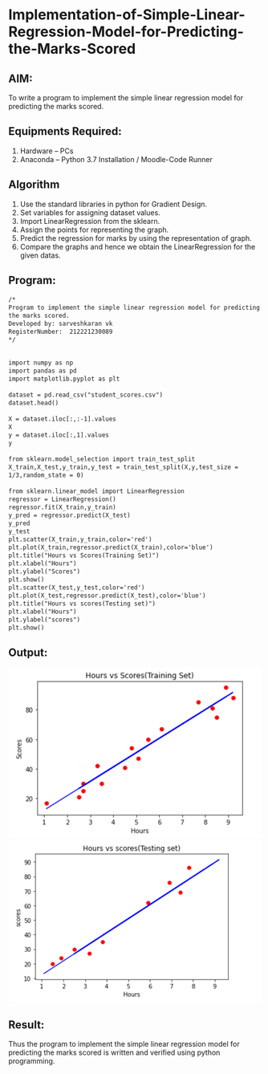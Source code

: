 # Implementation-of-Simple-Linear-Regression-Model-for-Predicting-the-Marks-Scored

## AIM:
To write a program to implement the simple linear regression model for predicting the marks scored.

## Equipments Required:
1. Hardware – PCs
2. Anaconda – Python 3.7 Installation / Moodle-Code Runner

## Algorithm
1. Use the standard libraries in python for Gradient Design.
2. Set variables for assigning dataset values.
3. Import LinearRegression from the sklearn.
4. Assign the points for representing the graph.
5. Predict the regression for marks by using the representation of graph.
6. Compare the graphs and hence we obtain the LinearRegression for the given datas.
## Program:
```
/*
Program to implement the simple linear regression model for predicting the marks scored.
Developed by: sarveshkaran vk
RegisterNumber:  212221230089
*/
```
```

import numpy as np
import pandas as pd
import matplotlib.pyplot as plt

dataset = pd.read_csv("student_scores.csv")
dataset.head()

X = dataset.iloc[:,:-1].values
X
y = dataset.iloc[:,1].values
y

from sklearn.model_selection import train_test_split
X_train,X_test,y_train,y_test = train_test_split(X,y,test_size = 1/3,random_state = 0)

from sklearn.linear_model import LinearRegression
regressor = LinearRegression()
regressor.fit(X_train,y_train)
y_pred = regressor.predict(X_test)
y_pred
y_test
plt.scatter(X_train,y_train,color='red')
plt.plot(X_train,regressor.predict(X_train),color='blue')
plt.title("Hours vs Scores(Training Set)")
plt.xlabel("Hours")
plt.ylabel("Scores")
plt.show()
plt.scatter(X_test,y_test,color='red')
plt.plot(X_test,regressor.predict(X_test),color='blue')
plt.title("Hours vs scores(Testing set)")
plt.xlabel("Hours")
plt.ylabel("scores")
plt.show()

```
## Output:
![simple linear regression model for predicting the marks scored](p.png)
![](q.png)


## Result:
Thus the program to implement the simple linear regression model for predicting the marks scored is written and verified using python programming.
